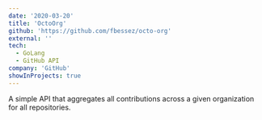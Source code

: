 ```yaml
---
date: '2020-03-20'
title: 'OctoOrg'
github: 'https://github.com/fbessez/octo-org'
external: ''
tech:
  - GoLang
  - GitHub API
company: 'GitHub'
showInProjects: true
---
```


A simple API that aggregates all contributions across a given organization for all repositories.
